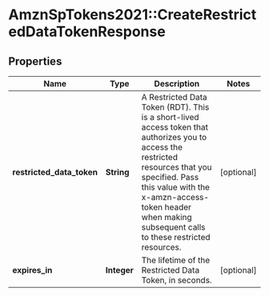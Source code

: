 # AmznSpTokens2021::CreateRestrictedDataTokenResponse

## Properties
Name | Type | Description | Notes
------------ | ------------- | ------------- | -------------
**restricted_data_token** | **String** | A Restricted Data Token (RDT). This is a short-lived access token that authorizes you to access the restricted resources that you specified. Pass this value with the x-amzn-access-token header when making subsequent calls to these restricted resources. | [optional] 
**expires_in** | **Integer** | The lifetime of the Restricted Data Token, in seconds. | [optional] 

